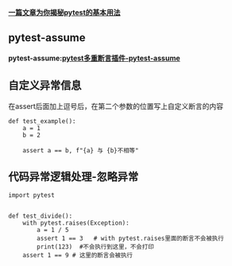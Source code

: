 **[一篇文章为你揭秘pytest的基本用法](https://mp.weixin.qq.com/s/6rzVPnD0FcJo-4F22qkqvQ)**

## pytest-assume
**pytest-assume:[pytest多重断言插件-pytest-assume](https://mp.weixin.qq.com/s/dtAb1x2YTFSMGYTTAIO-9w)** 

## 自定义异常信息
在assert后面加上逗号后，在第二个参数的位置写上自定义断言的内容

```
def test_example():
    a = 1
    b = 2

    assert a == b, f"{a} 与 {b}不相等"
```

## 代码异常逻辑处理-忽略异常

```
import pytest


def test_divide():
    with pytest.raises(Exception):
        a = 1 / 5
        assert 1 == 3   # with pytest.raises里面的断言不会被执行
        print(123)  #不会执行到这里，不会打印
    assert 1 == 9 # 这里的断言会被执行
```